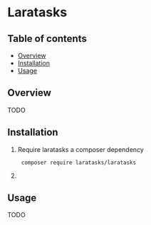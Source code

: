 # Laratasks

## Table of contents
- [Overview](#Overview)
- [Installation](#Installation)
- [Usage](#Usage)

## Overview
TODO

## Installation
1. Require laratasks a composer dependency

        composer require laratasks/laratasks
        
2. 

## Usage
TODO